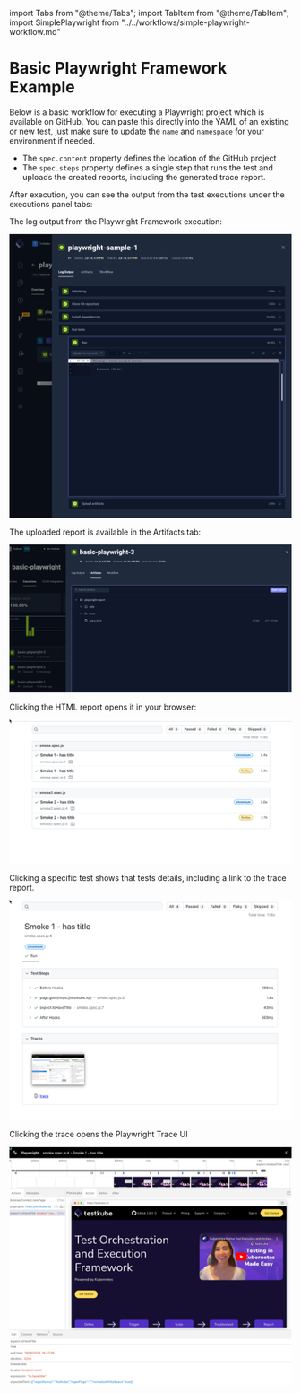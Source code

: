import Tabs from "@theme/Tabs";
import TabItem from "@theme/TabItem";
import SimplePlaywright from "../../workflows/simple-playwright-workflow.md"

# Basic Playwright Framework Example

Below is a basic workflow for executing a Playwright project which is available
on GitHub. You can paste this directly into the YAML of an existing or new test, just make
sure to update the `name` and `namespace` for your environment if needed.

- The `spec.content` property defines the location of the GitHub project
- The `spec.steps` property defines a single step that runs the test and uploads the created reports, including
  the generated trace report.

<SimplePlaywright/>

After execution, you can see the output from the test executions under the executions panel tabs:

<Tabs>
<TabItem value="logs" label="Log Output" default>

The log output from the Playwright Framework execution:

![Playwright Framework Log Output](images/basic-playwright-log-output.png)

</TabItem>
<TabItem value="artifacts" label="Artifacts" default>

The uploaded report is available in the Artifacts tab:

![Playwright Framework Artifacts](images/basic-playwright-artifacts.png)

</TabItem>

<TabItem value="html-overview-report" label="Overview Report" default>

Clicking the HTML report opens it in your browser:

![Playwright Framework Overview Report](images/basic-playwright-overview-report.png)

</TabItem>

<TabItem value="html-test-report" label="Test Report" default>

Clicking a specific test shows that tests details, including a link to the trace report.

![Playwright Framework Test Report](images/basic-playwright-test-report.png)

</TabItem>

<TabItem value="html-trace-report" label="Trace UI" default>

Clicking the trace opens the Playwright Trace UI

![Playwright Framework Trace Viewer](images/basic-playwright-trace-ui.png)

</TabItem>
</Tabs>


